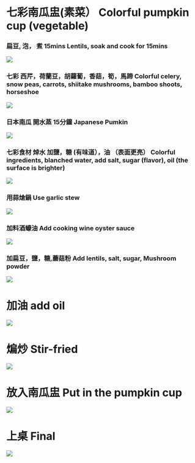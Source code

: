 # 七彩南瓜盅(素菜） Colorful pumpkin cup (vegetable)

###  扁豆, 泡， 煮 15mins  Lentils, soak and cook for 15mins

![](https://github.com/harryji168/private_folder/blob/1e74045a988b3c87a611517b2174f93c1476118d/contact/suppiler/healthy/cooking/11_cooking/IMG_0097.JPG)


### 七彩 西芹，荷蘭豆，胡蘿蔔，香菇，筍，馬蹄 Colorful celery, snow peas, carrots, shiitake mushrooms, bamboo shoots, horseshoe
![](https://github.com/harryji168/private_folder/blob/2fd46e2cf99279c1859c58c0bbdad32541cf99ff/contact/suppiler/healthy/cooking/11_cooking/cai.png)


### 日本南瓜  開水蒸 15分鐘 Japanese Pumkin
![](https://github.com/harryji168/private_folder/blob/debfc6d6485aaff1eed164ff3bf46dda571a1a92/contact/suppiler/healthy/cooking/11_cooking/IMG_0106.JPG)


### 七彩食材 焯水 加鹽，糖 (有味道），油 （表面更亮） Colorful ingredients, blanched water, add salt, sugar (flavor), oil (the surface is brighter)
![](https://github.com/harryji168/private_folder/blob/debfc6d6485aaff1eed164ff3bf46dda571a1a92/contact/suppiler/healthy/cooking/11_cooking/IMG_0126.JPG)


### 用蒜熗鍋 Use garlic stew
![](https://github.com/harryji168/private_folder/blob/debfc6d6485aaff1eed164ff3bf46dda571a1a92/contact/suppiler/healthy/cooking/11_cooking/IMG_0129.JPG)

### 加料酒蠔油 Add cooking wine oyster sauce
![](https://github.com/harryji168/private_folder/blob/debfc6d6485aaff1eed164ff3bf46dda571a1a92/contact/suppiler/healthy/cooking/11_cooking/IMG_0130.JPG)

### 加扁豆，鹽，糖,蘑菇粉 Add lentils, salt, sugar, Mushroom powder
![](https://github.com/harryji168/private_folder/blob/debfc6d6485aaff1eed164ff3bf46dda571a1a92/contact/suppiler/healthy/cooking/11_cooking/IMG_0131.JPG)

# 加油 add oil
![](https://github.com/harryji168/private_folder/blob/debfc6d6485aaff1eed164ff3bf46dda571a1a92/contact/suppiler/healthy/cooking/11_cooking/IMG_0134.JPG)

# 煸炒  Stir-fried
![](https://github.com/harryji168/private_folder/blob/debfc6d6485aaff1eed164ff3bf46dda571a1a92/contact/suppiler/healthy/cooking/11_cooking/IMG_0135.JPG)

# 放入南瓜盅 Put in the pumpkin cup
![](https://github.com/harryji168/private_folder/blob/debfc6d6485aaff1eed164ff3bf46dda571a1a92/contact/suppiler/healthy/cooking/11_cooking/IMG_0136.JPG)


# 上桌 Final 

![](https://github.com/harryji168/private_folder/blob/305ec4efeaa016d9665f44b9d577168de4c731f2/contact/suppiler/healthy/cooking/11_cooking/IMG_0137.JPG)